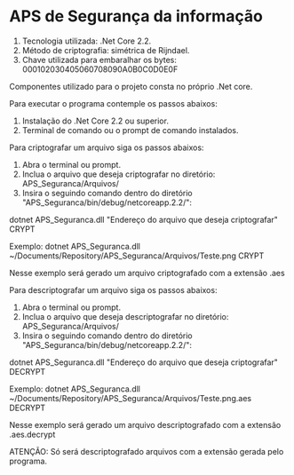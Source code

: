 # APS de Segurança da informação

1) Tecnologia utilizada: .Net Core 2.2.
2) Método de criptografia: simétrica de Rijndael.
3) Chave utilizada para embaralhar os bytes: 000102030405060708090A0B0C0D0E0F

Componentes utilizado para o projeto consta no próprio .Net core.

Para executar o programa contemple os passos abaixos:

1) Instalação do .Net Core 2.2 ou superior.
2) Terminal de comando ou o prompt de comando instalados.

Para criptografar um arquivo siga os passos abaixos:

1) Abra o terminal ou prompt.
2) Inclua o arquivo que deseja criptografar no diretório: APS_Seguranca/Arquivos/
3) Insira o seguindo comando dentro do diretório "APS_Seguranca/bin/debug/netcoreapp.2.2/": 

dotnet APS_Seguranca.dll "Endereço do arquivo que deseja criptografar" CRYPT

Exemplo: dotnet APS_Seguranca.dll ~/Documents/Repository/APS_Seguranca/Arquivos/Teste.png CRYPT

Nesse exemplo será gerado um arquivo criptografado com a extensão .aes

Para descriptografar um arquivo siga os passos abaixos:

1) Abra o terminal ou prompt.
2) Inclua o arquivo que deseja descriptografar no diretório: APS_Seguranca/Arquivos/
3) Insira o seguindo comando dentro do diretório "APS_Seguranca/bin/debug/netcoreapp.2.2/": 

dotnet APS_Seguranca.dll "Endereço do arquivo que deseja criptografar" DECRYPT

Exemplo: dotnet APS_Seguranca.dll ~/Documents/Repository/APS_Seguranca/Arquivos/Teste.png.aes DECRYPT

Nesse exemplo será gerado um arquivo descriptografado com a extensão .aes.decrypt

ATENÇÃO: Só será descriptografado arquivos com a extensão gerada pelo programa.
